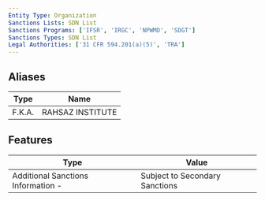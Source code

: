 ```yaml
---
Entity Type: Organization
Sanctions Lists: SDN List
Sanctions Programs: ['IFSR', 'IRGC', 'NPWMD', 'SDGT']
Sanctions Types: SDN List
Legal Authorities: ['31 CFR 594.201(a)(5)', 'TRA']
---
```


## Aliases
| Type  | Name      | 
|-------|-----------|
| F.K.A. | RAHSAZ INSTITUTE |

## Features
| Type  | Value      |
|-------|------------|
| Additional Sanctions Information - | Subject to Secondary Sanctions |
